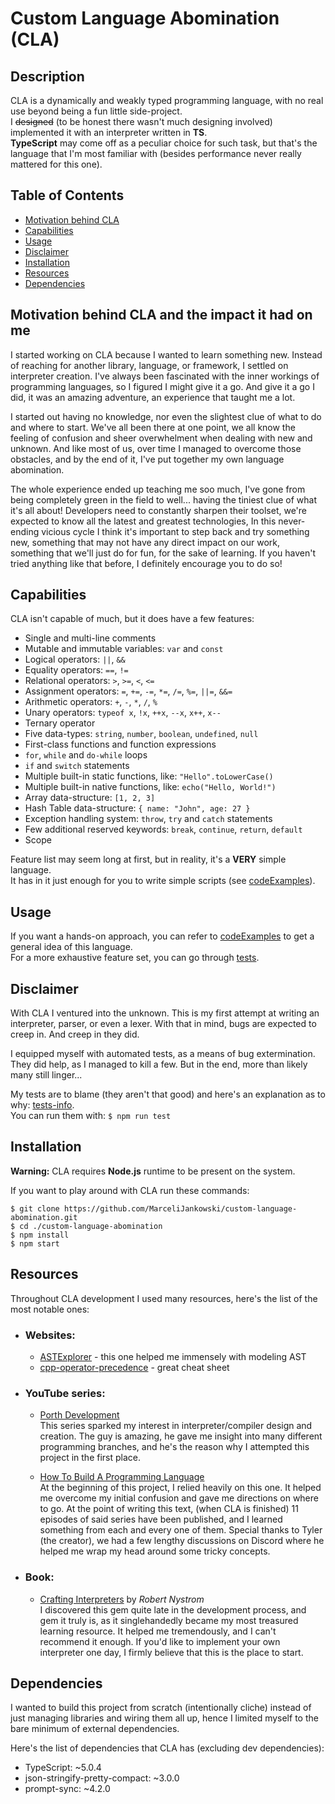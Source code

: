 # Custom Language Abomination (CLA)

## Description

CLA is a dynamically and weakly typed programming language, with no real use beyond being a fun little side-project. <br>
I ~~designed~~ (to be honest there wasn't much designing involved) implemented it with an interpreter written in **TS**. <br>
**TypeScript** may come off as a peculiar choice for such task, but that's the language that I'm most familiar with (besides performance never really mattered for this one).

## Table of Contents

- [Motivation behind CLA](#motivation-behind-cla-and-the-impact-it-had-on-me)
- [Capabilities](#capabilities)
- [Usage](#usage)
- [Disclaimer](#disclaimer)
- [Installation](#installation)
- [Resources](#resources)
- [Dependencies](#dependencies)

## Motivation behind CLA and the impact it had on me

I started working on CLA because I wanted to learn something new.
Instead of reaching for another library, language, or framework, I settled on interpreter creation.
I've always been fascinated with the inner workings of programming languages, so I figured I might give it a go.
And give it a go I did, it was an amazing adventure, an experience that taught me a lot.

I started out having no knowledge, nor even the slightest clue of what to do and where to start.
We've all been there at one point, we all know the feeling of confusion and sheer overwhelment when dealing with new and unknown.
And like most of us, over time I managed to overcome those obstacles, and by the end of it, I've put together my own language abomination.

The whole experience ended up teaching me soo much, I've gone from being completely green in the field to well... having the tiniest clue of what it's all about!
Developers need to constantly sharpen their toolset, we're expected to know all the latest and greatest technologies, In this never-ending vicious cycle I think it's important to step back and try something new, something that may not have any direct impact on our work, something that we'll just do for fun, for the sake of learning.
If you haven't tried anything like that before, I definitely encourage you to do so!

## Capabilities

CLA isn't capable of much, but it does have a few features:

- Single and multi-line comments
- Mutable and immutable variables: `var` and `const`
- Logical operators: `||`, `&&`
- Equality operators: `==`, `!=`
- Relational operators: `>`, `>=`, `<`, `<=`
- Assignment operators: `=`, `+=`, `-=`, `*=`, `/=`, `%=`, `||=`, `&&=`
- Arithmetic operators: `+`, `-`, `*`, `/`, `%`
- Unary operators: `typeof x`, `!x`, `++x`, `--x`, `x++`, `x--`
- Ternary operator
- Five data-types: `string`, `number`, `boolean`, `undefined`, `null`
- First-class functions and function expressions
- `for`, `while` and `do-while` loops
- `if` and `switch` statements
- Multiple built-in static functions, like: `"Hello".toLowerCase()`
- Multiple built-in native functions, like: `echo("Hello, World!")`
- Array data-structure: `[1, 2, 3]`
- Hash Table data-structure: `{ name: "John", age: 27 }`
- Exception handling system: `throw`, `try` and `catch` statements
- Few additional reserved keywords: `break`, `continue`, `return`, `default`
- Scope

Feature list may seem long at first, but in reality, it's a **VERY** simple language. <br>
It has in it just enough for you to write simple scripts (see [codeExamples](./codeExamples)).

## Usage

If you want a hands-on approach, you can refer to [codeExamples](./codeExamples) to get a general idea of this language. <br>
For a more exhaustive feature set, you can go through [tests](./tests).

## Disclaimer

With CLA I ventured into the unknown.
This is my first attempt at writing an interpreter, parser, or even a lexer.
With that in mind, bugs are expected to creep in.
And creep in they did.

I equipped myself with automated tests, as a means of bug extermination.
They did help, as I managed to kill a few.
But in the end, more than likely many still linger...

My tests are to blame (they aren't that good) and here's an explanation as to why: [tests-info](./tests/info). <br>
You can run them with: `$ npm run test`

## Installation

**Warning:** CLA requires **Node.js** runtime to be present on the system.

If you want to play around with CLA run these commands:

```
$ git clone https://github.com/MarceliJankowski/custom-language-abomination.git
$ cd ./custom-language-abomination
$ npm install
$ npm start
```

## Resources

Throughout CLA development I used many resources, here's the list of the most notable ones:

- ### Websites:

  - [ASTExplorer](https://astexplorer.net) - this one helped me immensely with modeling AST
  - [cpp-operator-precedence](https://en.cppreference.com/w/cpp/language/operator_precedence) - great cheat sheet

- ### YouTube series:

  - [Porth Development](https://www.youtube.com/watch?v=8QP2fDBIxjM&list=PLpM-Dvs8t0VbMZA7wW9aR3EtBqe2kinu4&ab_channel=TsodingDaily) <br>
    This series sparked my interest in interpreter/compiler design and creation.
    The guy is amazing, he gave me insight into many different programming branches, and he's the reason why I attempted this project in the first place.

  - [How To Build A Programming Language](https://www.youtube.com/watch?v=8VB5TY1sIRo&list=PL_2VhOvlMk4UHGqYCLWc6GO8FaPl8fQTh&ab_channel=tylerlaceby) <br>
    At the beginning of this project, I relied heavily on this one.
    It helped me overcome my initial confusion and gave me directions on where to go.
    At the point of writing this text, (when CLA is finished) 11 episodes of said series have been published, and I learned something from each and every one of them.
    Special thanks to Tyler (the creator), we had a few lengthy discussions on Discord where he helped me wrap my head around some tricky concepts.

- ### Book:

  - [Crafting Interpreters](https://craftinginterpreters.com) by _Robert Nystrom_ <br>
    I discovered this gem quite late in the development process,
    and gem it truly is, as it singlehandedly became my most treasured learning resource.
    It helped me tremendously, and I can't recommend it enough. If you'd like to implement your own interpreter one day, I firmly believe that this is the place to start.

## Dependencies

I wanted to build this project from scratch (intentionally cliche) instead of just managing libraries and wiring them all up, hence I limited myself to the bare minimum of external dependencies.

Here's the list of dependencies that CLA has (excluding dev dependencies):

- TypeScript: ~5.0.4
- json-stringify-pretty-compact: ~3.0.0
- prompt-sync: ~4.2.0
